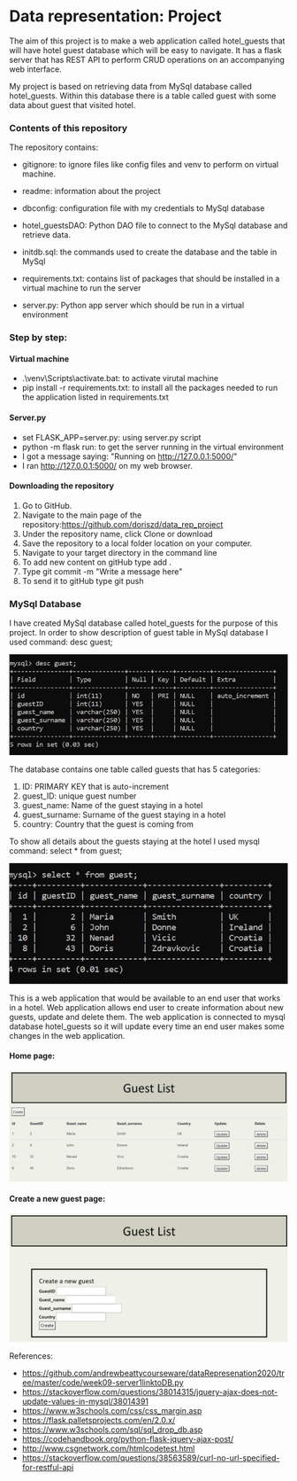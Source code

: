 # Data representation: Project


The aim of this project is to make a web application called hotel_guests that will
have hotel guest database which will be easy to navigate. It has a flask server that has REST API
to perform CRUD operations on an accompanying web interface. 


My project is based on retrieving data from MySql database called hotel_guests. Within this database there is a table called 
guest with some data about guest that visited hotel. 


### Contents of this repository

The repository contains: 

- gitignore: to ignore files like config files and venv to perform on virtual machine.

- readme: information about the project

- dbconfig: configuration file with my credentials to MySql database

- hotel_guestsDAO: Python DAO file to connect to the MySql database and retrieve data.

- initdb.sql: the commands used to create the database and the table in MySql

- requirements.txt: contains list of packages that should be installed in a virtual machine to run the server

- server.py: Python app server which should be run in a virtual environment

### Step by step:

#### Virtual machine

- .\venv\Scripts\activate.bat: to activate virutal machine
- pip install -r requirements.txt: to install all the packages needed to run the application listed in requirements.txt

#### Server.py

- set FLASK_APP=server.py: using server.py script
- python -m flask run: to get the server running in the virtual environment
- I got a message saying: "Running on http://127.0.0.1:5000/"
- I ran http://127.0.0.1:5000/ on my web browser.


#### Downloading the repository

1. Go to GitHub.
2. Navigate to the main page of the repository:https://github.com/doriszd/data_rep_project
3. Under the repository name, click Clone or download
4. Save the repository to a local folder location on your computer.
5. Navigate to your target directory in the command line
6. To add new content on gitHub type add .
7. Type git commit -m "Write a message here"
8. To send it to gitHub type git push


### MySql Database

I have created MySql database called hotel_guests for the purpose of this project. In order to show description of guest table in MySql database I used command: desc guest; 

![mysql_table](mysql_table.PNG)


The database contains one table called guests that has 5 categories:
1. ID: PRIMARY KEY that is auto-increment
2. guest_ID: unique guest number
3. guest_name: Name of the guest staying in a hotel
4. guest_surname: Surname of the guest staying in a hotel
5. country: Country that the guest is coming from

To show all details about the guests staying at the hotel I used mysql command: select * from guest;

![guest_list](guest.PNG)


This is a web application that would be available to an end user that works in a hotel. Web application allows end user to create information about new guests, update and delete them. 
The web application is connected to mysql database hotel_guests so it will update every time an end user makes some changes in the web application. 

#### Home page:

![guest_list](guest_list.PNG)

#### Create a new guest page:

![create a new guest](create.PNG)



References:

- https://github.com/andrewbeattycourseware/dataRepresenation2020/tree/master/code/week09-server1linktoDB.py
- https://stackoverflow.com/questions/38014315/jquery-ajax-does-not-update-values-in-mysql/38014391
- https://www.w3schools.com/css/css_margin.asp
- https://flask.palletsprojects.com/en/2.0.x/
- https://www.w3schools.com/sql/sql_drop_db.asp
- https://codehandbook.org/python-flask-jquery-ajax-post/
- http://www.csgnetwork.com/htmlcodetest.html
- https://stackoverflow.com/questions/38563589/curl-no-url-specified-for-restful-api
